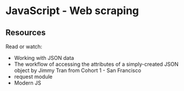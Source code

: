 # JavaScript - Web scraping

## Resources
Read or watch:

- Working with JSON data
- The workflow of accessing the attributes of a simply-created JSON object by Jimmy Tran from Cohort 1 - San Francisco
- request module
- Modern JS

